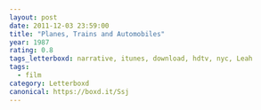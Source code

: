 ```yaml
---
layout: post 
date: 2011-12-03 23:59:00
title: "Planes, Trains and Automobiles"
year: 1987
rating: 0.8
tags_letterboxd: narrative, itunes, download, hdtv, nyc, Leah
tags:
  - film
category: Letterboxd
canonical: https://boxd.it/Ssj
---
```

